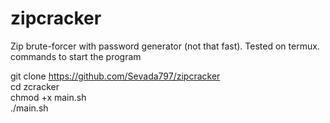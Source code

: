 # zipcracker
Zip brute-forcer with password generator (not that fast).
Tested on termux.
commands to start the program

git clone https://github.com/Sevada797/zipcracker<br>
cd zcracker<br>
chmod +x main.sh<br>
./main.sh
